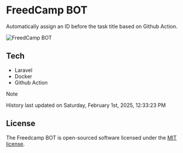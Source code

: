 # FreedCamp BOT

Automatically assign an ID before the task title based on Github Action.

![FreedCamp BOT](https://repository-images.githubusercontent.com/737932867/7d34798b-2680-471c-b089-a78a718d3d6a)

## Tech

- Laravel
- Docker
- Github Action

> [!NOTE]  
> History last updated on Saturday, February 1st, 2025, 12:33:23 PM

## License

The Freedcamp BOT is open-sourced software licensed under the [MIT license](https://opensource.org/licenses/MIT).
